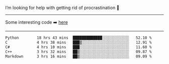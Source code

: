 I’m looking for help with getting rid of procrastination 🤔

-----

Some interesting code :arrow_right: [here](https://github.com/zhen8838/playground)

-----

<!--START_SECTION:waka-->

```txt
Python        18 hrs 43 mins  █████████████░░░░░░░░░░░░   52.10 %
C             4 hrs 38 mins   ███▒░░░░░░░░░░░░░░░░░░░░░   12.91 %
C#            4 hrs 10 mins   ███░░░░░░░░░░░░░░░░░░░░░░   11.60 %
C++           3 hrs 32 mins   ██▒░░░░░░░░░░░░░░░░░░░░░░   09.87 %
Markdown      3 hrs 16 mins   ██▒░░░░░░░░░░░░░░░░░░░░░░   09.09 %
```

<!--END_SECTION:waka-->

<!--
**zhen8838/zhen8838** is a ✨ _special_ ✨ repository because its `README.md` (this file) appears on your GitHub profile.

Here are some ideas to get you started:

- 🔭 I’m currently working on ...
- 🌱 I’m currently learning ...
- 👯 I’m looking to collaborate on ...
 ...
- 💬 Ask me about ...
- 📫 How to reach me: ...
- 😄 Pronouns: ...
- ⚡ Fun fact: ...
-->
